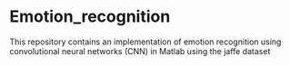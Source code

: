 # Emotion_recognition
This repository contains an implementation of emotion recognition using convolutional neural networks (CNN) in Matlab using the jaffe dataset
